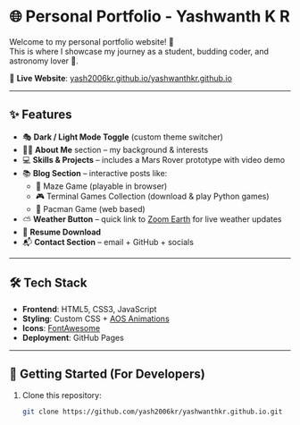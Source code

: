 # 🌐 Personal Portfolio - Yashwanth K R

Welcome to my personal portfolio website! 🚀  
This is where I showcase my journey as a student, budding coder, and astronomy lover 🌌.  

🔗 **Live Website**: [yash2006kr.github.io/yashwanthkr.github.io](https://yash2006kr.github.io/yashwanthkr.github.io/)  

---

## ✨ Features

- 🎭 **Dark / Light Mode Toggle** (custom theme switcher)  
- 🧑‍🚀 **About Me** section – my background & interests  
- 💻 **Skills & Projects** – includes a Mars Rover prototype with video demo  
- 📚 **Blog Section** – interactive posts like:  
  - 🧩 Maze Game (playable in browser)  
  - 🎮 Terminal Games Collection (download & play Python games)  
  - 👾 Pacman Game (web based)
- ⛅ **Weather Button** – quick link to [Zoom Earth](https://zoom.earth) for live weather updates  
- 📄 **Resume Download**  
- 📬 **Contact Section** – email + GitHub + socials  

---

## 🛠️ Tech Stack

- **Frontend**: HTML5, CSS3, JavaScript  
- **Styling**: Custom CSS + [AOS Animations](https://michalsnik.github.io/aos/)  
- **Icons**: [FontAwesome](https://fontawesome.com/)  
- **Deployment**: GitHub Pages  

---

## 🚀 Getting Started (For Developers)

1. Clone this repository:
   ```bash
   git clone https://github.com/yash2006kr/yashwanthkr.github.io.git

